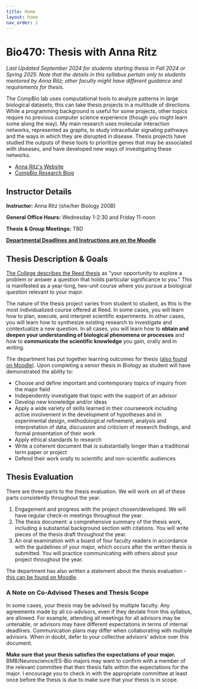 ```yaml
---
title: Home
layout: home
nav_order: 1
---
```


# Bio470: Thesis with Anna Ritz
_Last Updated September 2024 for students starting thesis in Fall 2024 or Spring 2025. Note that the details in this syllabus pertain only to students mentored by Anna Ritz; other faculty might have different guidance and requirements for thesis._

The CompBio lab uses computational tools to analyze patterns in large biological datasets; this can take thesis projects in a multitude of directions.  While a programming background is useful for some projects, other topics require no previous computer science experience (though you might learn some along the way). My main research uses molecular interaction networks, represented as graphs, to study intracellular signaling pathways and the ways in which they are disrupted in disease.  Thesis projects have studied the outputs of these tools to prioritize genes that may be associated with diseases, and have developed new ways of investigating these networks.  

- [Anna Ritz's Website](https://www.reed.edu/biology/ritz/)
- [CompBio Research Blog](https://blogs.reed.edu/compbio/)

## Instructor Details

**Instructor:** Anna Ritz (she/her Biology 200B)

**General Office Hours:** Wednesday 1-2:30 and Friday 11-noon

**Thesis & Group Meetings:** TBD

**[Departmental Deadlines and Instructions are on the Moodle](https://moodle.reed.edu/course/view.php?id=5598)**  

## Thesis Description & Goals

[The College describes the Reed thesis](https://www.reed.edu/academics/thesis.html) as "your opportunity to explore a problem or answer a question that holds particular significance to you."  This is manifested as a year-long, two-unit course where you pursue a biological question relevant to your major.  

The nature of the thesis project varies from student to student, as this is the most individualized course offered at Reed. In some cases, you will learn how to plan, execute, and interpret scientific experiments. In other cases, you will learn how to synthesize existing research to investigate and contextualize a new question. In all cases, you will learn how to **obtain and deepen your understanding of biological phenomena or processes** and how to **communicate the scientific knowledge** you gain, orally and in writing.  

The department has put together learning outcomes for thesis ([also found on Moodle](https://moodle.reed.edu/course/view.php?id=5598)). Upon completing a senior thesis in Biology as student will have demonstrated the ability to:

- Choose and define important and contemporary topics of inquiry from the major field 
- Independently investigate that topic with the support of an advisor
- Develop new knowledge and/or ideas
- Apply a wide variety of skills learned in their coursework including active involvement in the development of hypotheses and in experimental design, methodological refinement, analysis and interpretation of data, discussion and criticism of research findings, and formal presentation of their work
- Apply ethical standards to research
- Write a coherent document that is substantially longer than a traditional term paper or project
- Defend their work orally to scientific and non-scientific audiences

## Thesis Evaluation

There are three parts to the thesis evaluation. We will work on all of these parts consistently throughout the year.

1. Engagement and progress with the project chosen/developed. We will have regular check-in meetings throughout the year.
2. The thesis document: a comprehensive summary of the thesis work, including a substantial background section with citations. You will write pieces of the thesis draft throughout the year.
3. An oral examination with a board of four faculty readers in accordance with the guidelines of your major, which occurs after the written thesis is submitted. You will practice communicating with others about your project throughout the year. 

The department has also written a statement about the thesis evaluation - [this can be found on Moodle](https://moodle.reed.edu/course/view.php?id=5598).


### A Note on Co-Advised Theses and Thesis Scope
In some cases, your thesis may be advised by multiple faculty.  Any agreements made by all co-advisors, even if they deviate from this syllabus, are allowed.  For example, attending all meetings for all advisors may be untenable, or advisors may have different expectations in terms of internal deadlines.  Communication plans may differ when collaborating with multiple advisors.  When in doubt, defer to your collective advisors' advice over this document.  

**Make sure that your thesis satisfies the expectations of your major.**  BMB/Neuroscience/ES-Bio majors may want to confirm with a member of the relevant committee that their thesis falls within the expectations for the major. I encourage you to check in with the appropriate committee at least once before the thesis is due to make sure that your thesis is in scope.

